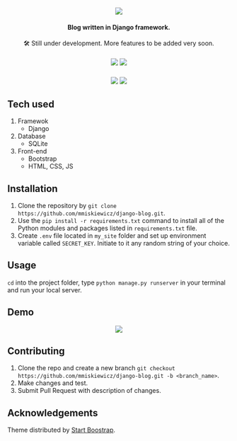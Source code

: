 <h1 align="center">
  <img src=https://user-images.githubusercontent.com/32812860/234980446-4d623c7c-02f0-40a5-9175-9d4c315ab7e6.gif></img>
  </h1>


<h4 align="center">
Blog written in Django framework.
  </h4>
  
 <p align="center">
  🛠 Still under development. More features to be added very soon.
  </p>
 
  <h5 align="center">
  <img src=https://user-images.githubusercontent.com/32812860/234352708-58f0a5bc-a9c6-4090-93d4-baab73e0a25c.svg></img>
    <img src=https://forthebadge.com/images/badges/built-with-love.svg></img>
       </h5>


  
  <h5 align="center">
   <img src=https://img.shields.io/github/repo-size/mmiskiewicz/django-blog></img>
  <img src=https://img.shields.io/github/issues-raw/mmiskiewicz/django-blog></img>
    </h5>
   

 ## Tech used

1. Framewok
    + Django
2. Database
    + SQLite
3. Front-end
    + Bootstrap
    + HTML, CSS, JS


## Installation

1. Clone the repository by `git clone https://github.com/mmiskiewicz/django-blog.git`.
2. Use the `pip install -r requirements.txt` command to install all of the Python modules and packages listed in `requirements.txt` file.
3. Create `.env` file located in `my_site` folder and set up environment variable called `SECRET_KEY`. Initiate to it any random string of your choice.

 
## Usage

`cd` into the project folder, type `python manage.py runserver` in your terminal and run your local server.


## Demo

<p align="center">
<img src=https://user-images.githubusercontent.com/32812860/234400899-201156ba-4893-4392-b0b9-0fb0312201bc.gif></img>
</p>

## Contributing

1. Clone the repo and create a new branch `git checkout https://github.com/mmiskiewicz/django-blog.git -b <branch_name>`.
2. Make changes and test.
3. Submit Pull Request with description of changes.

## Acknowledgements

Theme distributed by <a href="https://startbootstrap.com/theme/clean-blog">Start Boostrap</a>.

